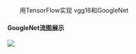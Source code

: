  　　用TensorFlow实现 vgg16和GoogleNet
#### GoogleNet流图展示

![]( https://ubest-my.sharepoint.com/personal/zhaimingdong0917_onedrive_readmail_net/_layouts/15/download.aspx?share=EVsiYtbGqEdClLygRfLdXcEBTaHjly1QmigsW61PqRqHUA )
